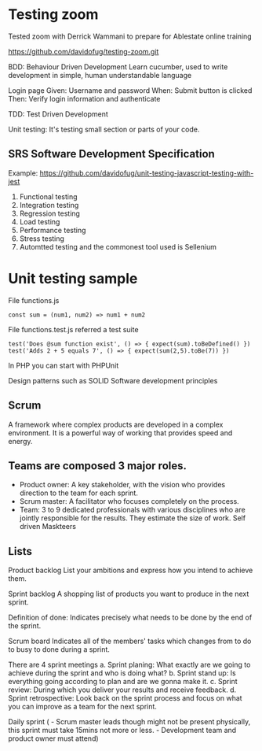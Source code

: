 # Testing zoom
Tested zoom with Derrick Wammani to prepare for Ablestate online training

https://github.com/davidofug/testing-zoom.git

BDD: Behaviour Driven Development
Learn cucumber, used to write development in simple, human understandable language

Login page
Given: Username and password
When: Submit button is clicked
Then: Verify login information and authenticate

TDD: Test Driven Development

Unit testing: It's testing small section or parts of your code. 

## SRS Software Development Specification

Example: https://github.com/davidofug/unit-testing-javascript-testing-with-jest

1. Functional testing
2. Integration testing
3. Regression testing
4. Load testing
5. Performance testing
6. Stress testing
7. Automtted testing and the commonest tool used is Sellenium

# Unit testing sample
File functions.js

``` 
const sum = (num1, num2) => num1 + num2
```

File functions.test.js referred a test suite

```
test('Does @sum function exist', () => { expect(sum).toBeDefined() }) 
test('Adds 2 + 5 equals 7', () => { expect(sum(2,5).toBe(7)) })
```
In PHP you can start with PHPUnit

Design patterns such as SOLID
Software development principles

## Scrum
A framework where complex products are developed in a complex environment.
It is a powerful way of working that provides speed and energy.

## Teams are composed 3 major roles.
- Product owner: A key stakeholder, with the vision who provides direction to the team for each sprint.
- Scrum master: A facilitator who focuses completely on the process.
- Team: 3 to 9 dedicated professionals with various disciplines who are jointly responsible for the results. They estimate the size of work. 
Self driven
Maskteers

## Lists
Product backlog
List your ambitions and express how you intend to achieve them.

Sprint backlog
A shopping list of products you want to produce in the next sprint.

Definition of done: 
Indicates precisely what needs to be done by the end of the sprint.

Scrum board
Indicates all of the members' tasks which changes from to do to busy to done during a sprint.

There are 4 sprint meetings
 a. Sprint planing: What exactly are we going to achieve during the sprint and who is doing what?
 b. Sprint stand up: Is everything going according to plan and are we gonna make it.
 c. Sprint review: During which you deliver your results and receive feedback.
 d. Sprint retrospective: Look back on the sprint process and focus on what you can improve as a team for the next sprint.

Daily sprint (
    - Scrum master leads though might not be present physically, this sprint must take 15mins not more or less. 
    - Development team and product owner must attend)
